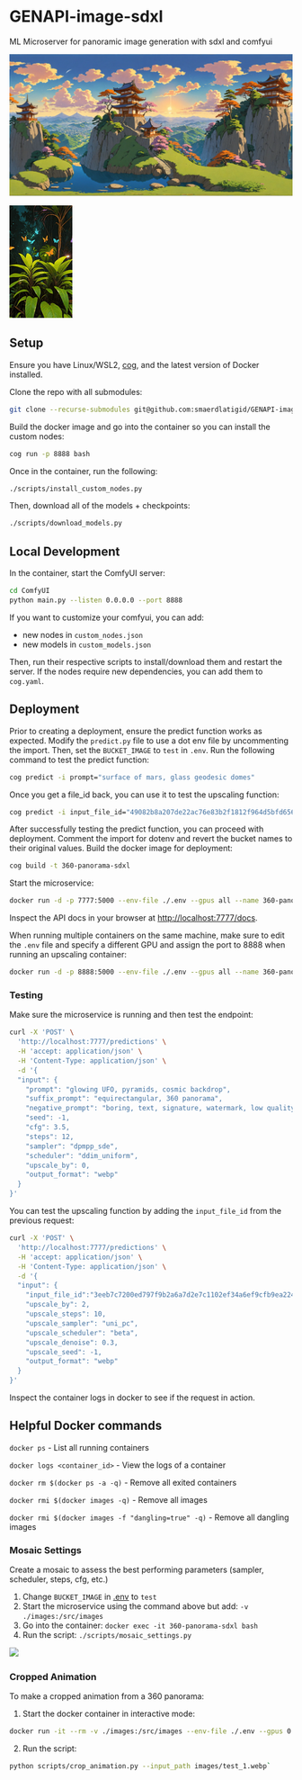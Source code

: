 # GENAPI-image-sdxl
ML Microserver for panoramic image generation with sdxl and comfyui

![](images/test_1.webp)

![](images/animation.gif)

## Setup

Ensure you have Linux/WSL2, [cog](https://github.com/replicate/cog/blob/main/docs/wsl2/wsl2.md), and the latest version of Docker installed.

Clone the repo with all submodules:

```sh
git clone --recurse-submodules git@github.com:smaerdlatigid/GENAPI-image-sdxl.git
```

Build the docker image and go into the container so you can install the custom nodes:

```sh
cog run -p 8888 bash
```

Once in the container, run the following:

```sh
./scripts/install_custom_nodes.py
```

Then, download all of the models + checkpoints:

```sh
./scripts/download_models.py
```

## Local Development

In the container, start the ComfyUI server:

```bash
cd ComfyUI
python main.py --listen 0.0.0.0 --port 8888
```

If you want to customize your comfyui, you can add:
- new nodes in `custom_nodes.json`
- new models in `custom_models.json`

Then, run their respective scripts to install/download them and restart the server. If the nodes require new dependencies, you can add them to `cog.yaml`.

## Deployment

Prior to creating a deployment, ensure the predict function works as expected. Modify the `predict.py` file to use a dot env file by uncommenting the import. Then, set the `BUCKET_IMAGE` to `test` in `.env`. Run the following command to test the predict function:

```sh
cog predict -i prompt="surface of mars, glass geodesic domes"
```

Once you get a file_id back, you can use it to test the upscaling function:

```sh
cog predict -i input_file_id="49082b8a207de22ac76e83b2f1812f964d5bfd656b695cdaa1b45706f276459a" -i upscale_by=2.0
```

After successfully testing the predict function, you can proceed with deployment. Comment the import for dotenv and revert the bucket names to their original values. Build the docker image for deployment:

```sh
cog build -t 360-panorama-sdxl
```

Start the microservice:

```sh
docker run -d -p 7777:5000 --env-file ./.env --gpus all --name 360-panorama-sdxl 360-panorama-sdxl
```

Inspect the API docs in your browser at [http://localhost:7777/docs](). 

When running multiple containers on the same machine, make sure to edit the `.env` file and specify a different GPU and assign the port to 8888 when running an upscaling container:

```sh
docker run -d -p 8888:5000 --env-file ./.env --gpus all --name 360-panorama-sdxl-upscale 360-panorama-sdxl
```

### Testing

Make sure the microservice is running and then test the endpoint:

```sh
curl -X 'POST' \
  'http://localhost:7777/predictions' \
  -H 'accept: application/json' \
  -H 'Content-Type: application/json' \
  -d '{
  "input": {
    "prompt": "glowing UFO, pyramids, cosmic backdrop",
    "suffix_prompt": "equirectangular, 360 panorama",
    "negative_prompt": "boring, text, signature, watermark, low quality, bad quality, grainy, blurry",
    "seed": -1,
    "cfg": 3.5,
    "steps": 12,
    "sampler": "dpmpp_sde",
    "scheduler": "ddim_uniform",
    "upscale_by": 0,
    "output_format": "webp"
  }
}'
```

You can test the upscaling function by adding the `input_file_id` from the previous request:

```sh
curl -X 'POST' \
  'http://localhost:7777/predictions' \
  -H 'accept: application/json' \
  -H 'Content-Type: application/json' \
  -d '{
  "input": {
    "input_file_id":"3eeb7c7200ed797f9b2a6a7d2e7c1102ef34a6ef9cfb9ea2242f1e4596fe9f79",
    "upscale_by": 2,
    "upscale_steps": 10,
    "upscale_sampler": "uni_pc",
    "upscale_scheduler": "beta",
    "upscale_denoise": 0.3,
    "upscale_seed": -1,
    "output_format": "webp"
  }
}'
```

Inspect the container logs in docker to see if the request in action.

## Helpful Docker commands

`docker ps` - List all running containers

`docker logs <container_id>` - View the logs of a container

`docker rm $(docker ps -a -q)` - Remove all exited containers

`docker rmi $(docker images -q)` - Remove all images

`docker rmi $(docker images -f "dangling=true" -q)` - Remove all dangling images

### Mosaic Settings

Create a mosaic to assess the best performing parameters (sampler, scheduler, steps, cfg, etc.)

1. Change `BUCKET_IMAGE` in [.env]() to `test`
2. Start the microservice using the command above but add: `-v ./images:/src/images`
3. Go into the container: `docker exec -it 360-panorama-sdxl bash`
4. Run the script: `./scripts/mosaic_settings.py`

![](images/mosaic_zoomed.png)

### Cropped Animation 

To make a cropped animation from a 360 panorama:

1. Start the docker container in interactive mode:

```sh
docker run -it --rm -v ./images:/src/images --env-file ./.env --gpus 0 --name 360-panorama-sdxl-worker 360-panorama-sdxl bash
```

2. Run the script:

```sh
python scripts/crop_animation.py --input_path images/test_1.webp`
```